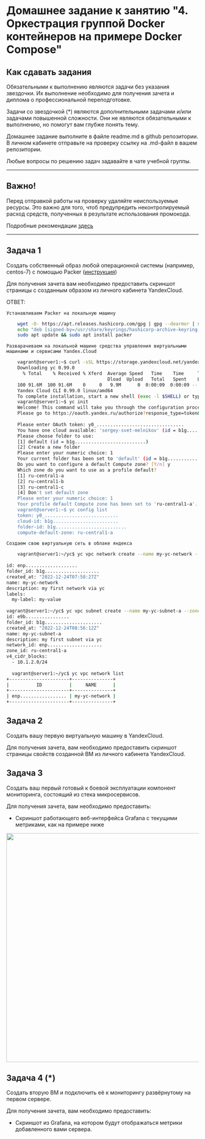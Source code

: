 # Домашнее задание к занятию "4. Оркестрация группой Docker контейнеров на примере Docker Compose"

## Как сдавать задания

Обязательными к выполнению являются задачи без указания звездочки. Их выполнение необходимо для получения зачета и диплома о профессиональной переподготовке.

Задачи со звездочкой (*) являются дополнительными задачами и/или задачами повышенной сложности. Они не являются обязательными к выполнению, но помогут вам глубже понять тему.

Домашнее задание выполните в файле readme.md в github репозитории. В личном кабинете отправьте на проверку ссылку на .md-файл в вашем репозитории.

Любые вопросы по решению задач задавайте в чате учебной группы.

---


## Важно!

Перед отправкой работы на проверку удаляйте неиспользуемые ресурсы.
Это важно для того, чтоб предупредить неконтролируемый расход средств, полученных в результате использования промокода.

Подробные рекомендации [здесь](https://github.com/netology-code/virt-homeworks/blob/virt-11/r/README.md)

---

## Задача 1

Создать собственный образ  любой операционной системы (например, centos-7) с помощью Packer ([инструкция](https://cloud.yandex.ru/docs/tutorials/infrastructure-management/packer-quickstart))

Для получения зачета вам необходимо предоставить скриншот страницы с созданным образом из личного кабинета YandexCloud.

ОТВЕТ:

    Устанавливаем Packer на локальную машину

```bash
    wget -O- https://apt.releases.hashicorp.com/gpg | gpg --dearmor | sudo tee /usr/share/keyrings/hashicorp-archive-keyring.gpg
    echo "deb [signed-by=/usr/share/keyrings/hashicorp-archive-keyring.gpg] https://apt.releases.hashicorp.com $(lsb_release -cs) main" | sudo tee /etc/apt/sources.list.d/hashicorp.list
    sudo apt update && sudo apt install packer
```
        
    Разварачиваем на локальной машине средства управления виртуальными машинами и сервисами Yandex.Cloud

```bash
    vagrant@server1:~$ curl -sSL https://storage.yandexcloud.net/yandexcloud-yc/install.sh | bash
    Downloading yc 0.99.0
      % Total    % Received % Xferd  Average Speed   Time    Time     Time  Current
                                     Dload  Upload   Total   Spent    Left  Speed
    100 91.6M  100 91.6M    0     0   9.9M      0  0:00:09  0:00:09 --:--:-- 11.1M
    Yandex Cloud CLI 0.99.0 linux/amd64
    To complete installation, start a new shell (exec -l $SHELL) or type 'source "/home/vagrant/.bashrc"' in the current one
    vagrant@server1:~$ yc init
    Welcome! This command will take you through the configuration process.
    Please go to https://oauth.yandex.ru/authorize?response_type=token&client_id=1a6990aa636648e9b2ef855fa7bec2fb in order to obtain OAuth token.
    
    Please enter OAuth token: y0_................................
    You have one cloud available: 'sergey-svet-melnikov' (id = b1g...................). It is going to be used by default.
    Please choose folder to use:
    [1] default (id = b1g..........................)
    [2] Create a new folder
    Please enter your numeric choice: 1
    Your current folder has been set to 'default' (id = b1g........................).
    Do you want to configure a default Compute zone? [Y/n] y
    Which zone do you want to use as a profile default?
    [1] ru-central1-a
    [2] ru-central1-b
    [3] ru-central1-c
    [4] Don't set default zone
    Please enter your numeric choice: 1
    Your profile default Compute zone has been set to 'ru-central1-a'.
    vagrant@server1:~$ yc config list
    token: y0_...........................
    cloud-id: b1g........................
    folder-id: b1g..........................
    compute-default-zone: ru-central1-a
```
    Создаем свою виртуальную сеть в облаке яндекса

```bash
    vagrant@server1:~/yc$ yc vpc network create --name my-yc-network --labels my-label=my-value --description "my first network via yc"
    
id: enp...................
folder_id: b1g....................
created_at: "2022-12-24T07:58:27Z"
name: my-yc-network
description: my first network via yc
labels:
  my-label: my-value
  
vagrant@server1:~/yc$ yc vpc subnet create --name my-yc-subnet-a --zone ru-central1-a --range 10.1.2.0/24 --network-name my-yc-network --description "my first subnet via yc"
id: e9b................
folder_id: b1g.....................
created_at: "2022-12-24T08:56:12Z"
name: my-yc-subnet-a
description: my first subnet via yc
network_id: enp....................
zone_id: ru-central1-a
v4_cidr_blocks:
  - 10.1.2.0/24
  
  vagrant@server1:~/yc$ yc vpc network list
+----------------------+---------------+
|          ID          |     NAME      |
+----------------------+---------------+
| enp................. | my-yc-network |
+----------------------+---------------+

```
    

## Задача 2

Создать вашу первую виртуальную машину в YandexCloud.

Для получения зачета, вам необходимо предоставить cкриншот страницы свойств созданной ВМ из личного кабинета YandexCloud.


        

## Задача 3

Создать ваш первый готовый к боевой эксплуатации компонент мониторинга, состоящий из стека микросервисов.

Для получения зачета, вам необходимо предоставить:
- Скриншот работающего веб-интерфейса Grafana с текущими метриками, как на примере ниже
<p align="center">
  <img width="1200" height="600" src="./assets/yc_02.png">
</p>

## Задача 4 (*)

Создать вторую ВМ и подключить её к мониторингу развёрнутому на первом сервере.

Для получения зачета, вам необходимо предоставить:
- Скриншот из Grafana, на котором будут отображаться метрики добавленного вами сервера.
  